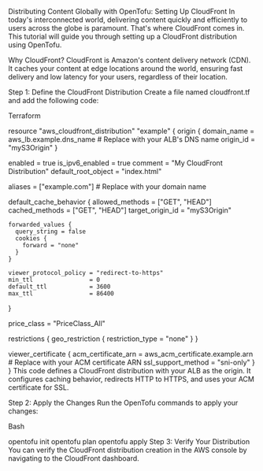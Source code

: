 Distributing Content Globally with OpenTofu: Setting Up CloudFront
In today's interconnected world, delivering content quickly and efficiently to users across the globe is paramount. That's where CloudFront comes in. This tutorial will guide you through setting up a CloudFront distribution using OpenTofu.

Why CloudFront?
CloudFront is Amazon's content delivery network (CDN). It caches your content at edge locations around the world, ensuring fast delivery and low latency for your users, regardless of their location.

Step 1: Define the CloudFront Distribution
Create a file named cloudfront.tf and add the following code:

Terraform

resource "aws_cloudfront_distribution" "example" {
  origin {
    domain_name = aws_lb.example.dns_name # Replace with your ALB's DNS name
    origin_id   = "myS3Origin"
  }

  enabled             = true
  is_ipv6_enabled     = true
  comment             = "My CloudFront Distribution"
  default_root_object = "index.html"

  aliases = ["example.com"] # Replace with your domain name

  default_cache_behavior {
    allowed_methods  = ["GET", "HEAD"]
    cached_methods   = ["GET", "HEAD"]
    target_origin_id = "myS3Origin"
    
    forwarded_values {
      query_string = false
      cookies {
        forward = "none"
      }
    }

    viewer_protocol_policy = "redirect-to-https"
    min_ttl                = 0
    default_ttl            = 3600
    max_ttl                = 86400
  }

  price_class = "PriceClass_All"

  restrictions {
    geo_restriction {
      restriction_type = "none"
    }
  }

  viewer_certificate {
    acm_certificate_arn = aws_acm_certificate.example.arn # Replace with your ACM certificate ARN
    ssl_support_method = "sni-only"
  }
}
This code defines a CloudFront distribution with your ALB as the origin. It configures caching behavior, redirects HTTP to HTTPS, and uses your ACM certificate for SSL.

Step 2: Apply the Changes
Run the OpenTofu commands to apply your changes:

Bash

opentofu init
opentofu plan
opentofu apply
Step 3: Verify Your Distribution
You can verify the CloudFront distribution creation in the AWS console by navigating to the CloudFront dashboard.